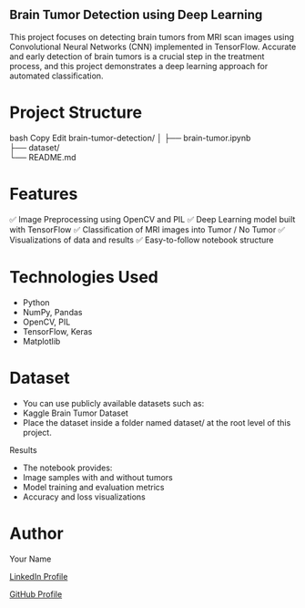 ## Brain Tumor Detection using Deep Learning
This project focuses on detecting brain tumors from MRI scan images using Convolutional Neural Networks (CNN) implemented in TensorFlow. Accurate and early detection of brain tumors is a crucial step in the treatment process, and this project demonstrates a deep learning approach for automated classification.

# Project Structure
bash
Copy
Edit
brain-tumor-detection/
│
├── brain-tumor.ipynb     
├── dataset/                
└── README.md               


# Features
✅ Image Preprocessing using OpenCV and PIL
✅ Deep Learning model built with TensorFlow
✅ Classification of MRI images into Tumor / No Tumor
✅ Visualizations of data and results
✅ Easy-to-follow notebook structure

# Technologies Used
- Python
- NumPy, Pandas
- OpenCV, PIL
- TensorFlow, Keras
- Matplotlib

# Dataset
- You can use publicly available datasets such as:
- Kaggle Brain Tumor Dataset
- Place the dataset inside a folder named dataset/ at the root level of this project.

Results
- The notebook provides:
- Image samples with and without tumors
- Model training and evaluation metrics
- Accuracy and loss visualizations

# Author
Your Name

[LinkedIn Profile](https://www.linkedin.com/in/eyad-qasim-2a96b624b/)

[GitHub Profile](https://github.com/eyad6789)



